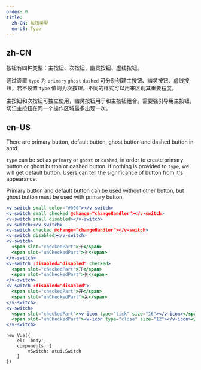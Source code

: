 ```yaml
---
order: 0
title:
  zh-CN: 按钮类型
  en-US: Type
---
```


## zh-CN

按钮有四种类型：主按钮、次按钮、幽灵按钮、虚线按钮。

通过设置 `type` 为 `primary` `ghost` `dashed` 可分别创建主按钮、幽灵按钮、虚线按钮，若不设置 `type` 值则为次按钮。不同的样式可以用来区别其重要程度。

主按钮和次按钮可独立使用，幽灵按钮用于和主按钮组合。需要强引导用主按钮，切记主按钮在同一个操作区域最多出现一次。

## en-US

There are primary button, default button, ghost button and dashed button in antd.

`type` can be set as `primary` or `ghost` or `dashed`, in order to create primary button or ghost button or dashed button. If nothing is provided to `type`, we will get default button. Users can tell the significance of button from it's appearance.

Primary button and default button can be used without other button, but ghost button must be used with primary button.



````jsx
<v-switch small color="#000"></v-switch>
<v-switch small checked @change="changeHandler"></v-switch>
<v-switch small disabled></v-switch>
<v-switch></v-switch>
<v-switch checked @change="changeHandler"></v-switch>
<v-switch disabled></v-switch>
<v-switch>
  <span slot="checkedPart">开</span>
  <span slot="unCheckedPart">关</span>
</v-switch>
<v-switch :disabled="disabled" checked>
  <span slot="checkedPart">开</span>
  <span slot="unCheckedPart">关</span>
</v-switch>
<v-switch :disabled="disabled">
  <span slot="checkedPart">开</span>
  <span slot="unCheckedPart">关</span>
</v-switch>
<v-switch>
  <span slot="checkedPart"><v-icon type="tick" size="16"></v-icon></span>
  <span slot="unCheckedPart"><v-icon type="close" size="12"></v-icon></span>
</v-switch>
````

````vue-script
new Vue({
    el: 'body',
    components: {
        vSwitch: atui.Switch
    }
})
````